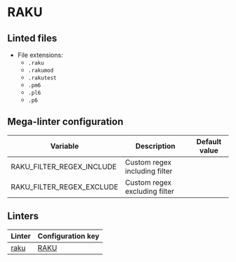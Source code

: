 <!-- markdownlint-disable MD003 MD020 MD033 MD041 -->
<!-- Generated by .automation/build.py, please do not update manually -->
# RAKU

## Linted files

- File extensions:
  - `.raku`
  - `.rakumod`
  - `.rakutest`
  - `.pm6`
  - `.pl6`
  - `.p6`

## Mega-linter configuration

| Variable | Description | Default value |
| ----------------- | -------------- | -------------- |
| RAKU_FILTER_REGEX_INCLUDE | Custom regex including filter |  |
| RAKU_FILTER_REGEX_EXCLUDE | Custom regex excluding filter |  |

## Linters

| Linter | Configuration key |
| ------ | ----------------- |
| [raku](https://github.com/nvuillam/mega-linter/tree/master/docs/descriptors/raku_raku.md#readme) | [RAKU](https://github.com/nvuillam/mega-linter/tree/master/docs/descriptors/raku_raku.md#readme) |
